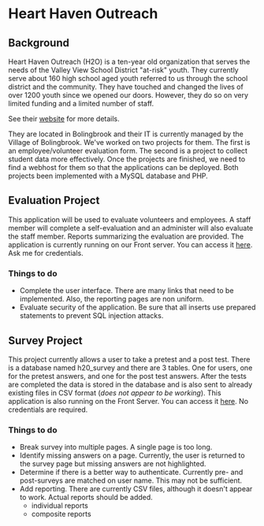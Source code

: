 # Heart Haven Outreach

## Background
Heart Haven Outreach (H2O)  is a ten-year old organization that serves the needs of the Valley View School District "at-risk" youth. They currently serve about 160 high school aged youth referred to us through the school district and the community. They have touched and changed the lives of over 1200 youth since we opened our doors. However, they do so on very limited funding and a limited number of staff.

See their [website](http://www.hearthavenoutreach.org) for more details.

 They are located in Bolingbrook and their IT is currently managed by the Village of Bolingbrook.  We've worked on two projects for them.  The first is an employee/volunteer evaluation form.  The second is a project to collect student data more effectively.  Once the projects are finished, we need to find a webhost for them so that the applications can be deployed. Both projects been implemented with a MySQL database and PHP.

## Evaluation Project
This application will be used to evaluate volunteers and employees.  A staff member will complete a self-evaluation and an administer will also evaluate the staff member.  Reports summarizing the evaluation are provided.  The application is currently running on our Front server. You can access it  [here](http://cs.lewisu.edu/~howardcy/h2o/evaluation).  Ask me for credentials.

### Things to do
- Complete the user interface.  There are many links that need to be implemented.  Also, the reporting pages are non uniform.
- Evaluate security of the application.  Be sure that all inserts use prepared statements to prevent SQL injection attacks.


## Survey Project

This project currently allows a user to take a pretest and a post test. There is a  database named h20_survey and there are 3 tables. One for users, one for the pretest answers, and one for the post test answers. After the tests are completed the data is stored in the database and is also sent to already existing files in CSV format (*does not appear to be working*).  This application is also running on the Front Server.  You can access it [here](http://cs.lewisu.edu/~howardcy/h2o/survey/Main.php).  No credentials are required.

### Things to do
- Break survey into multiple pages.  A single page is too long.
- Identify missing answers on a page.  Currently, the user is returned to the survey page but missing answers are not highlighted.
- Determine if there is a better way to authenticate.  Currently pre- and post-surveys are matched on user name.  This may not be sufficient.
- Add reporting.  There are currently CSV files, although it doesn't appear to work.  Actual reports should be added.
  - individual reports
  - composite reports
